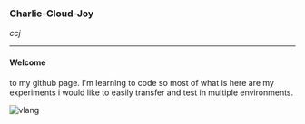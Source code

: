 ### Charlie-Cloud-Joy  

_ccj_   

---  
#### Welcome
  to my github page. I'm learning to code so most of what is here are my experiments i would like to easily transfer and test in multiple environments.

<!---
charlie-cloud-joy/charlie-cloud-joy is a ✨ special ✨ repository because its `README.md` (this file) appears on your GitHub profile.
You can click the Preview link to take a look at your changes.
--->

![vlang](http://vlang.io/img/v-logo.png)
